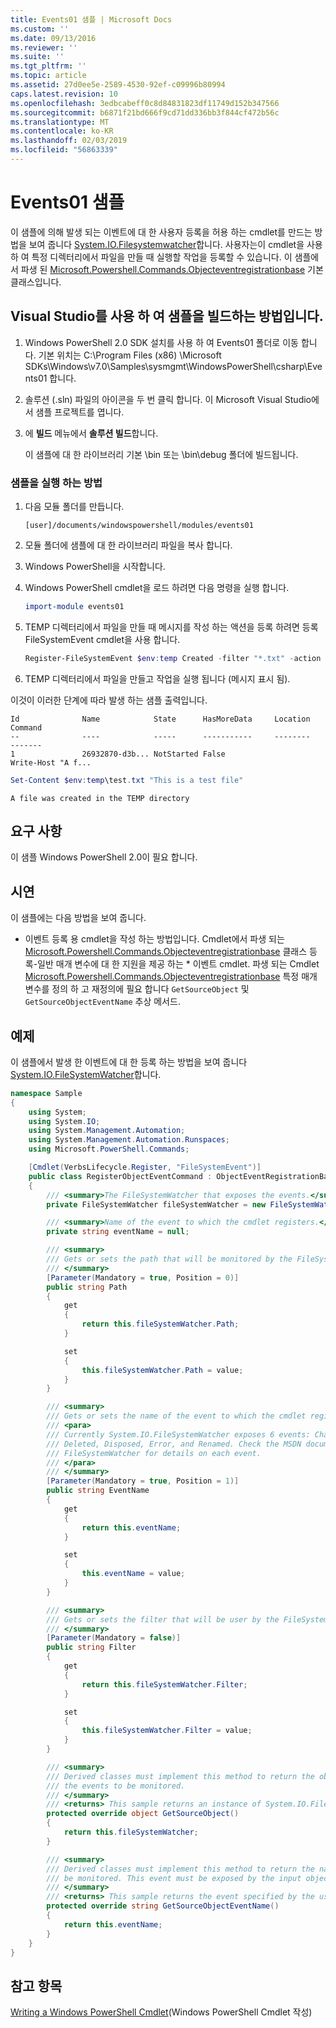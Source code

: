 ```yaml
---
title: Events01 샘플 | Microsoft Docs
ms.custom: ''
ms.date: 09/13/2016
ms.reviewer: ''
ms.suite: ''
ms.tgt_pltfrm: ''
ms.topic: article
ms.assetid: 27d0ee5e-2589-4530-92ef-c09996b80994
caps.latest.revision: 10
ms.openlocfilehash: 3edbcabeff0c8d84831823df11749d152b347566
ms.sourcegitcommit: b6871f21bd666f9cd71dd336bb3f844cf472b56c
ms.translationtype: MT
ms.contentlocale: ko-KR
ms.lasthandoff: 02/03/2019
ms.locfileid: "56863339"
---
```

# <a name="events01-sample"></a>Events01 샘플

이 샘플에 의해 발생 되는 이벤트에 대 한 사용자 등록을 허용 하는 cmdlet를 만드는 방법을 보여 줍니다 [System.IO.Filesystemwatcher](/dotnet/api/System.IO.FileSystemWatcher)합니다. 사용자는이 cmdlet을 사용 하 여 특정 디렉터리에서 파일을 만들 때 실행할 작업을 등록할 수 있습니다. 이 샘플에서 파생 된 [Microsoft.Powershell.Commands.Objecteventregistrationbase](/dotnet/api/Microsoft.PowerShell.Commands.ObjectEventRegistrationBase) 기본 클래스입니다.

## <a name="how-to-build-the-sample-by-using-visual-studio"></a>Visual Studio를 사용 하 여 샘플을 빌드하는 방법입니다.

1. Windows PowerShell 2.0 SDK 설치를 사용 하 여 Events01 폴더로 이동 합니다. 기본 위치는 C:\Program Files (x86) \Microsoft SDKs\Windows\v7.0\Samples\sysmgmt\WindowsPowerShell\csharp\Events01 합니다.

2. 솔루션 (.sln) 파일의 아이콘을 두 번 클릭 합니다. 이 Microsoft Visual Studio에서 샘플 프로젝트를 엽니다.

3. 에 **빌드** 메뉴에서 **솔루션 빌드**합니다.

    이 샘플에 대 한 라이브러리 기본 \bin 또는 \bin\debug 폴더에 빌드됩니다.

### <a name="how-to-run-the-sample"></a>샘플을 실행 하는 방법

1. 다음 모듈 폴더를 만듭니다.

    `[user]/documents/windowspowershell/modules/events01`

2. 모듈 폴더에 샘플에 대 한 라이브러리 파일을 복사 합니다.

3. Windows PowerShell을 시작합니다.

4. Windows PowerShell cmdlet을 로드 하려면 다음 명령을 실행 합니다.

    ```powershell
    import-module events01
    ```

5. TEMP 디렉터리에서 파일을 만들 때 메시지를 작성 하는 액션을 등록 하려면 등록 FileSystemEvent cmdlet을 사용 합니다.

    ```powershell
    Register-FileSystemEvent $env:temp Created -filter "*.txt" -action { Write-Host "A file was created in the TEMP directory" }
    ```

6. TEMP 디렉터리에서 파일을 만들고 작업을 실행 됩니다 (메시지 표시 됨).

이것이 이러한 단계에 따라 발생 하는 샘플 출력입니다.

```output
Id              Name            State      HasMoreData     Location             Command
--              ----            -----      -----------     --------             -------
1               26932870-d3b... NotStarted False                                 Write-Host "A f...

```

```powershell
Set-Content $env:temp\test.txt "This is a test file"
```

```output
A file was created in the TEMP directory
```

## <a name="requirements"></a>요구 사항

이 샘플 Windows PowerShell 2.0이 필요 합니다.

## <a name="demonstrates"></a>시연

이 샘플에는 다음 방법을 보여 줍니다.

- 이벤트 등록 용 cmdlet을 작성 하는 방법입니다. Cmdlet에서 파생 되는 [Microsoft.Powershell.Commands.Objecteventregistrationbase](/dotnet/api/Microsoft.PowerShell.Commands.ObjectEventRegistrationBase) 클래스 등록-일반 매개 변수에 대 한 지원을 제공 하는 * 이벤트 cmdlet. 파생 되는 Cmdlet [Microsoft.Powershell.Commands.Objecteventregistrationbase](/dotnet/api/Microsoft.PowerShell.Commands.ObjectEventRegistrationBase) 특정 매개 변수를 정의 하 고 재정의에 필요 합니다 `GetSourceObject` 및 `GetSourceObjectEventName` 추상 메서드.

## <a name="example"></a>예제

이 샘플에서 발생 한 이벤트에 대 한 등록 하는 방법을 보여 줍니다 [System.IO.FileSystemWatcher](https://msdn.microsoft.com/en-us/library/system.io.filesystemwatcher\(v=vs.110\).aspx)합니다.

```csharp
namespace Sample
{
    using System;
    using System.IO;
    using System.Management.Automation;
    using System.Management.Automation.Runspaces;
    using Microsoft.PowerShell.Commands;

    [Cmdlet(VerbsLifecycle.Register, "FileSystemEvent")]
    public class RegisterObjectEventCommand : ObjectEventRegistrationBase
    {
        /// <summary>The FileSystemWatcher that exposes the events.</summary>
        private FileSystemWatcher fileSystemWatcher = new FileSystemWatcher();

        /// <summary>Name of the event to which the cmdlet registers.</summary>
        private string eventName = null;

        /// <summary>
        /// Gets or sets the path that will be monitored by the FileSystemWatcher.
        /// </summary>
        [Parameter(Mandatory = true, Position = 0)]
        public string Path
        {
            get
            {
                return this.fileSystemWatcher.Path;
            }

            set
            {
                this.fileSystemWatcher.Path = value;
            }
        }

        /// <summary>
        /// Gets or sets the name of the event to which the cmdlet registers.
        /// <para>
        /// Currently System.IO.FileSystemWatcher exposes 6 events: Changed, Created,
        /// Deleted, Disposed, Error, and Renamed. Check the MSDN documentation of
        /// FileSystemWatcher for details on each event.
        /// </para>
        /// </summary>
        [Parameter(Mandatory = true, Position = 1)]
        public string EventName
        {
            get
            {
                return this.eventName;
            }

            set
            {
                this.eventName = value;
            }
        }

        /// <summary>
        /// Gets or sets the filter that will be user by the FileSystemWatcher.
        /// </summary>
        [Parameter(Mandatory = false)]
        public string Filter
        {
            get
            {
                return this.fileSystemWatcher.Filter;
            }

            set
            {
                this.fileSystemWatcher.Filter = value;
            }
        }

        /// <summary>
        /// Derived classes must implement this method to return the object that generates
        /// the events to be monitored.
        /// </summary>
        /// <returns> This sample returns an instance of System.IO.FileSystemWatcher</returns>
        protected override object GetSourceObject()
        {
            return this.fileSystemWatcher;
        }

        /// <summary>
        /// Derived classes must implement this method to return the name of the event to
        /// be monitored. This event must be exposed by the input object.
        /// </summary>
        /// <returns> This sample returns the event specified by the user with the -EventName parameter.</returns>
        protected override string GetSourceObjectEventName()
        {
            return this.eventName;
        }
    }
}
```

## <a name="see-also"></a>참고 항목

[Writing a Windows PowerShell Cmdlet](./writing-a-windows-powershell-cmdlet.md)(Windows PowerShell Cmdlet 작성)